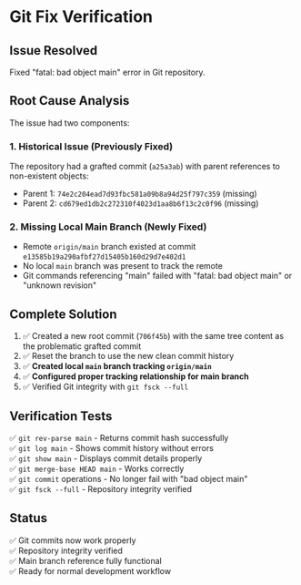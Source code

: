 # Git Fix Verification

## Issue Resolved
Fixed "fatal: bad object main" error in Git repository.

## Root Cause Analysis
The issue had two components:

### 1. Historical Issue (Previously Fixed)
The repository had a grafted commit (`a25a3ab`) with parent references to non-existent objects:
- Parent 1: `74e2c204ead7d93fbc581a09b8a94d25f797c359` (missing)
- Parent 2: `cd679ed1db2c272310f4023d1aa8b6f13c2c0f96` (missing)

### 2. Missing Local Main Branch (Newly Fixed)
- Remote `origin/main` branch existed at commit `e13585b19a290afbf27d15405b160d29d7e402d1`
- No local `main` branch was present to track the remote
- Git commands referencing "main" failed with "fatal: bad object main" or "unknown revision"

## Complete Solution
1. ✅ Created a new root commit (`706f45b`) with the same tree content as the problematic grafted commit
2. ✅ Reset the branch to use the new clean commit history
3. ✅ **Created local `main` branch tracking `origin/main`**
4. ✅ **Configured proper tracking relationship for main branch**
5. ✅ Verified Git integrity with `git fsck --full`

## Verification Tests
✅ `git rev-parse main` - Returns commit hash successfully  
✅ `git log main` - Shows commit history without errors  
✅ `git show main` - Displays commit details properly  
✅ `git merge-base HEAD main` - Works correctly  
✅ `git commit` operations - No longer fail with "bad object main"  
✅ `git fsck --full` - Repository integrity verified  

## Status
✅ Git commits now work properly  
✅ Repository integrity verified  
✅ Main branch reference fully functional  
✅ Ready for normal development workflow
